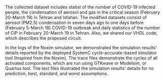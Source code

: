 The collected dataset includes statist of the number of COVID-19 infected people, the condensation of aerosol and gas in the critical season (February 20-March 19) in Tehran and Isfahan. The modified datasets consist of aerosol (PM2.5) condensation in seven days ago to one days before (February 5-March 18) COVID-19 outbreak and daily statistics of the number of CIP in February 20-March 19 in Tehran. Also, we shared our VHDL code, which describes the proposed circuit. 

In the logs of the Noxim simulator, we demonstrated the simulation results' details reported by the deployed SystemC cycle-accurate-based simulator tool (Inspired from the Noxim).  The trace files demonstrate the cycles of all activated components, which are run using GTKwave or Modelsim, or Quartus tool. The text files illustrated the simulation results' details for no prediction, best, standard, and worst assumptions.
